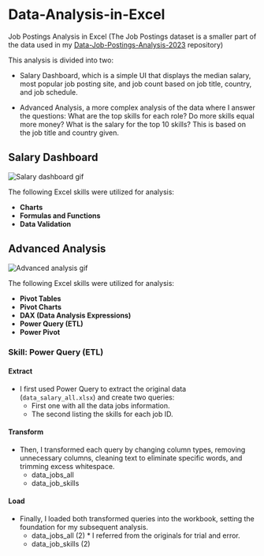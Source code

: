 # Data-Analysis-in-Excel
Job Postings Analysis in Excel (The Job Postings dataset is a smaller part of the data used in my [Data-Job-Postings-Analysis-2023](https://github.com/EtayDabach/Data-Job-Postings-Analysis-2023) repository)

This analysis is divided into two:

* Salary Dashboard, which is a simple UI that displays the median salary, most popular job posting site, and job count based on job title, country, and job schedule.

* Advanced Analysis, a more complex analysis of the data where I answer the questions: What are the top skills for each role? Do more skills equal more money? What is the salary for the top 10 skills? This is based on the job title and country given.


## Salary Dashboard
![Salary dashboard gif](./Salary_Dashboard/Salary_Dashboard_GIF.gif)

The following Excel skills were utilized for analysis:

- **Charts**
- **Formulas and Functions**
- **Data Validation**


## Advanced Analysis
![Advanced analysis gif](./Advanced_Analysis/Advanced_Analysis_GIF.gif)

The following Excel skills were utilized for analysis:

- **Pivot Tables**
- **Pivot Charts**
- **DAX (Data Analysis Expressions)**
- **Power Query (ETL)**
- **Power Pivot**

### Skill: Power Query (ETL)

#### Extract

- I first used Power Query to extract the original data (`data_salary_all.xlsx`) and create two queries:
    - First one with all the data jobs information.
    - The second listing the skills for each job ID.

#### Transform

- Then, I transformed each query by changing column types, removing unnecessary columns, cleaning text to eliminate specific words, and trimming excess whitespace.
    - data_jobs_all
    - data_job_skills

#### Load

- Finally, I loaded both transformed queries into the workbook, setting the foundation for my subsequent analysis.
    - data_jobs_all (2)  * I referred from the originals for trial and error.
    - data_job_skills (2)

<!--
#### Analysis

- There is a positive correlation between the number of skills requested in job postings and the median salary, particularly in roles like Senior Data Engineer and Data Scientist.
- Roles that require fewer skills, like Business Analyst, tend to offer lower salaries, suggesting that more specialized skill sets command higher market value.
- This trend emphasizes the value of acquiring multiple relevant skills, particularly for individuals aiming for higher-paying roles.
-->


